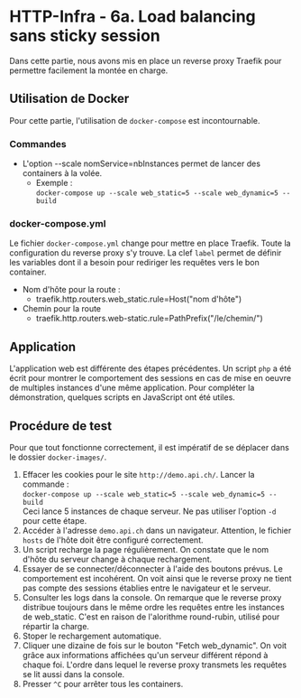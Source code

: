 # HTTP-Infra - 6a. Load balancing sans sticky session
Dans cette partie, nous avons mis en place un reverse proxy Traefik pour permettre facilement la montée en charge.

## Utilisation de Docker

Pour cette partie, l'utilisation de `docker-compose` est incontournable.

### Commandes
- L'option --scale nomService=nbInstances permet de lancer des containers à la volée.
    - Exemple :  
    `docker-compose up --scale web_static=5 --scale web_dynamic=5 --build`
    
### docker-compose.yml
Le fichier `docker-compose.yml` change pour mettre en place Traefik. Toute la configuration du reverse proxy s'y trouve. La clef `label` permet de définir les variables dont il a besoin pour rediriger les requêtes vers le bon container.
- Nom d'hôte pour la route :
    - traefik.http.routers.web_static.rule=Host("nom d'hôte")
- Chemin pour la route
    - traefik.http.routers.web-static.rule=PathPrefix("/le/chemin/")

## Application

L'application web est différente des étapes précédentes. Un script `php` a été écrit pour montrer le comportement des sessions en cas de mise en oeuvre de multiples instances d'une même application. Pour compléter la démonstration, quelques scripts en JavaScript ont été utiles.
## Procédure de test
Pour que tout fonctionne correctement, il est impératif de se déplacer dans le dossier `docker-images/`.
1. Effacer les cookies pour le site `http://demo.api.ch/`. Lancer la commande :  
`docker-compose up --scale web_static=5 --scale web_dynamic=5 --build`  
Ceci lance 5 instances de chaque serveur. Ne pas utiliser l'option `-d` pour cette étape.
2. Accéder à l'adresse `demo.api.ch` dans un navigateur. Attention, le fichier `hosts` de l'hôte doit être configuré correctement.
3. Un script recharge la page régulièrement. On constate que le nom d'hôte du serveur change à chaque rechargement. 
4. Essayer de se connecter/déconnecter à l'aide des boutons prévus. Le comportement est incohérent. On voit ainsi que le reverse proxy ne tient pas compte des sessions établies entre le navigateur et le serveur.
5. Consulter les logs dans la console. On remarque que le reverse proxy distribue toujours dans le même ordre les requêtes entre les instances de web_static. C'est en raison de l'alorithme round-rubin, utilisé pour répartir la charge.
6. Stoper le rechargement automatique.
7. Cliquer une dizaine de fois sur le bouton "Fetch web_dynamic". On voit grâce aux informations affichées qu'un serveur différent répond à chaque foi. L'ordre dans lequel le reverse proxy transmets les requêtes se lit aussi dans la console.
8. Presser `^C` pour arrêter tous les containers.
